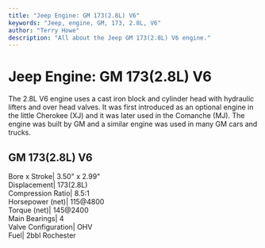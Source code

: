 ```yaml
---
title: "Jeep Engine: GM 173(2.8L) V6"
keywords: "Jeep, engine, GM, 173, 2.8L, V6"
author: "Terry Howe"
description: "All about the Jeep GM 173(2.8L) V6 engine."
---
```

# Jeep Engine: GM 173(2.8L) V6

The 2.8L V6 engine uses a cast iron block and cylinder head with hydraulic lifters and over head valves. It was first introduced as an optional engine in the little Cherokee (XJ) and it was later used in the Comanche (MJ). The engine was built by GM and a similar engine was used in many GM cars and trucks.

GM 173(2.8L) V6  
---  
Bore x Stroke| 3.50" x 2.99"  
Displacement| 173(2.8L)  
Compression Ratio| 8.5:1  
Horsepower (net)| 115@4800  
Torque (net)| 145@2400  
Main Bearings| 4  
Valve Configuration| OHV  
Fuel| 2bbl Rochester